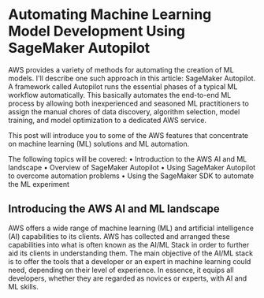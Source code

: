# Automating Machine Learning Model Development Using SageMaker Autopilot

AWS provides a variety of methods for automating the creation of ML models. I'll describe one such approach in this article: SageMaker Autopilot. A framework called Autopilot runs the essential phases of a typical ML workflow automatically. This basically automates the end-to-end ML process by allowing both inexperienced and seasoned ML practitioners to assign the manual chores of data discovery, algorithm selection, model training, and model optimization to a dedicated AWS service.

This post will introduce you to some of the AWS features that concentrate on machine learning (ML) solutions and ML automation.

The following topics will be covered: 
  • Introduction to the AWS AI and ML landscape 
  • Overview of SageMaker Autopilot 
  • Using SageMaker Autopilot to overcome automation problems 
  • Using the SageMaker SDK to automate the ML experiment


## Introducing the AWS AI and ML landscape

AWS offers a wide range of machine learning (ML) and artificial intelligence (AI) capabilities to its clients. AWS has collected and arranged these capabilities into what is often known as the AI/ML Stack in order to further aid its clients in understanding them. The main objective of the AI/ML stack is to offer the tools that a developer or an expert in machine learning could need, depending on their level of experience. In essence, it equips all developers, whether they are regarded as novices or experts, with AI and ML skills. 

